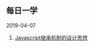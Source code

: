 ## 每日一学


2019-04-07
1. [Javascript继承机制的设计思想](http://www.ruanyifeng.com/blog/2011/06/designing_ideas_of_inheritance_mechanism_in_javascript.html)